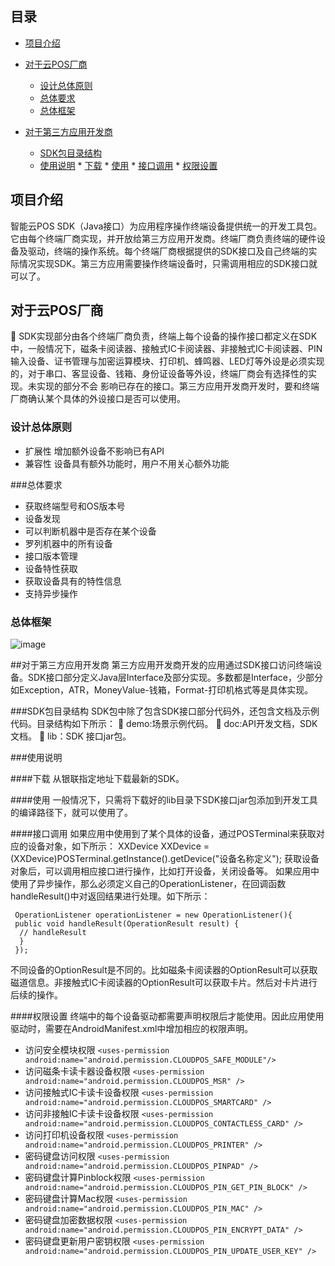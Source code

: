 ## 目录
 - [项目介绍](#项目介绍)
 - [对于云POS厂商](#对于云POS厂商)
	 * [设计总体原则](#设计总体原则)
	 * [总体要求](#总体要求)
	 * [总体框架](#总体框架)
	  
 - [对于第三方应用开发商](#对于第三方应用开发商)
	 * [SDK包目录结构](#SDK包目录结构)
	 * [使用说明](#使用说明)
		   * [下载](#下载)
		   * [使用](#使用)
		   * [接口调用](#接口调用)
		   * [权限设置](#权限设置)
		   
<a name="项目介绍"></a>
## 项目介绍
智能云POS SDK（Java接口）为应用程序操作终端设备提供统一的开发工具包。它由每个终端厂商实现，并开放给第三方应用开发商。终端厂商负责终端的硬件设备及驱动，终端的操作系统。每个终端厂商根据提供的SDK接口及自己终端的实际情况实现SDK。第三方应用需要操作终端设备时，只需调用相应的SDK接口就可以了。
 
<a name="对于云POS厂商"></a>
## 对于云POS厂商
	SDK实现部分由各个终端厂商负责，终端上每个设备的操作接口都定义在SDK中，一般情况下，磁条卡阅读器、接触式IC卡阅读器、非接触式IC卡阅读器、PIN输入设备、证书管理与加密运算模块、打印机、蜂鸣器、LED灯等外设是必须实现的，对于串口、客显设备、钱箱、身份证设备等外设，终端厂商会有选择性的实现。未实现的部分不会 影响已存在的接口。第三方应用开发商开发时，要和终端厂商确认某个具体的外设接口是否可以使用。

<a name="设计总体原则"></a>
### 设计总体原则
 - 扩展性
增加额外设备不影响已有API
 - 兼容性
设备具有额外功能时，用户不用关心额外功能

<a name="总体要求"></a>
###总体要求
 - 获取终端型号和OS版本号
 - 设备发现
 - 可以判断机器中是否存在某个设备
 - 罗列机器中的所有设备
 - 接口版本管理
 - 设备特性获取
 - 获取设备具有的特性信息
 - 支持异步操作

<a name="总体框架"></a>
### 总体框架
![image](https://github.com/ZhangUP/CloudposSDK/blob/master/docs/%E4%BD%95%E6%80%BB%E6%80%BB%E4%BD%93%E6%A1%86%E6%9E%B6%E5%9B%BE.png)

<a name="对于第三方应用开发商"></a>
##对于第三方应用开发商
第三方应用开发商开发的应用通过SDK接口访问终端设备。SDK接口部分定义Java层Interface及部分实现。多数都是Interface，少部分如Exception，ATR，MoneyValue-钱箱，Format-打印机格式等是具体实现。

<a name="SDK包目录结构"></a>
###SDK包目录结构
SDK包中除了包含SDK接口部分代码外，还包含文档及示例代码。目录结构如下所示：
	demo:场景示例代码。
	doc:API开发文档，SDK文档。
	lib：SDK 接口jar包。

<a name="使用说明"></a>
###使用说明

<a name="下载"></a>
####下载
从银联指定地址下载最新的SDK。

<a name="使用"></a>
####使用
一般情况下，只需将下载好的lib目录下SDK接口jar包添加到开发工具的编译路径下，就可以使用了。

<a name="接口调用"></a>
####接口调用
如果应用中使用到了某个具体的设备，通过POSTerminal来获取对应的设备对象，如下所示：
XXDevice XXDevice =(XXDevice)POSTerminal.getInstance().getDevice("设备名称定义");
获取设备对象后，可以调用相应接口进行操作，比如打开设备，关闭设备等。
如果应用中使用了异步操作，那么必须定义自己的OperationListener，在回调函数handleResult()中对返回结果进行处理。如下所示：
		 
     OperationListener operationListener = new OperationListener(){
     public void handleResult(OperationResult result) {
      // handleResult
      }
     });
   不同设备的OptionResult是不同的。比如磁条卡阅读器的OptionResult可以获取磁道信息。非接触式IC卡阅读器的OptionResult可以获取卡片。然后对卡片进行后续的操作。

<a name="权限设置"></a>
####权限设置
终端中的每个设备驱动都需要声明权限后才能使用。因此应用使用驱动时，需要在AndroidManifest.xml中增加相应的权限声明。

- 访问安全模块权限
`<uses-permission android:name="android.permission.CLOUDPOS_SAFE_MODULE"/>`
-  访问磁条卡读卡器设备权限
`<uses-permission android:name="android.permission.CLOUDPOS_MSR" />`
- 访问接触式IC卡读卡设备权限
`<uses-permission android:name="android.permission.CLOUDPOS_SMARTCARD" />`
- 访问非接触IC卡读卡设备权限
`<uses-permission android:name="android.permission.CLOUDPOS_CONTACTLESS_CARD" />`
- 访问打印机设备权限
`<uses-permission android:name="android.permission.CLOUDPOS_PRINTER" />`
- 密码键盘访问权限
`<uses-permission android:name="android.permission.CLOUDPOS_PINPAD" />`
- 密码键盘计算Pinblock权限
`<uses-permission android:name="android.permission.CLOUDPOS_PIN_GET_PIN_BLOCK" />`
- 密码键盘计算Mac权限
`<uses-permission android:name="android.permission.CLOUDPOS_PIN_MAC" />`
- 密码键盘加密数据权限
`<uses-permission android:name="android.permission.CLOUDPOS_PIN_ENCRYPT_DATA" />`
- 密码键盘更新用户密钥权限
`<uses-permission android:name="android.permission.CLOUDPOS_PIN_UPDATE_USER_KEY" />`

